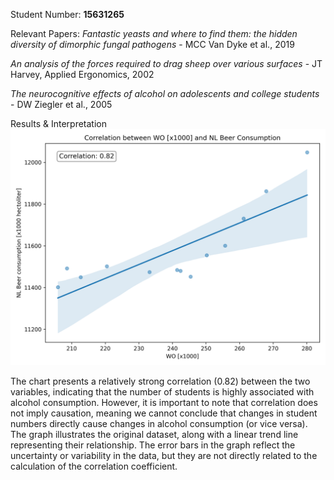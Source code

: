 Student Number: **15631265**

Relevant Papers:
*Fantastic yeasts and where to find them: the hidden diversity of dimorphic fungal pathogens* - MCC Van Dyke et al., 2019

*An analysis of the forces required to drag sheep over various surfaces* - JT Harvey, Applied Ergonomics, 2002

*The neurocognitive effects of alcohol on adolescents and college students* - DW Ziegler et al., 2005 

Results & Interpretation
![image info](./chart.png)

The chart presents a relatively strong correlation (0.82) between the two variables, indicating that the number of students is highly associated with alcohol consumption. However, it is important to note that correlation does not imply causation, meaning we cannot conclude that changes in student numbers directly cause changes in alcohol consumption (or vice versa). The graph illustrates the original dataset, along with a linear trend line representing their relationship. The error bars in the graph reflect the uncertainty or variability in the data, but they are not directly related to the calculation of the correlation coefficient.